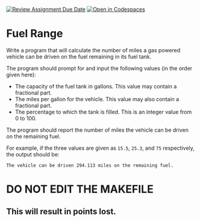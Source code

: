 [![Review Assignment Due Date](https://classroom.github.com/assets/deadline-readme-button-22041afd0340ce965d47ae6ef1cefeee28c7c493a6346c4f15d667ab976d596c.svg)](https://classroom.github.com/a/qChNMfZE)
[![Open in Codespaces](https://classroom.github.com/assets/launch-codespace-2972f46106e565e64193e422d61a12cf1da4916b45550586e14ef0a7c637dd04.svg)](https://classroom.github.com/open-in-codespaces?assignment_repo_id=20315150)
# Fuel Range

Write a program that will calculate the number of miles a gas powered vehicle can be driven on the fuel remaining in its fuel tank.

The program should prompt for and input the following values (in the order given here):

* The capacity of the fuel tank in gallons. This value may contain a fractional part.
* The miles per gallon for the vehicle. This value may also contain a fractional part.
* The percentage to which the tank is filled. This is an integer value from 0 to 100.

The program should report the number of miles the vehicle can be driven on the remaining fuel.

For example, if the three values are given as `15.5`, `25.3`, and `75` respectively, the output should be:

```
The vehicle can be driven 294.113 miles on the remaining fuel.
```
# DO NOT EDIT THE MAKEFILE
## This will result in points lost.
